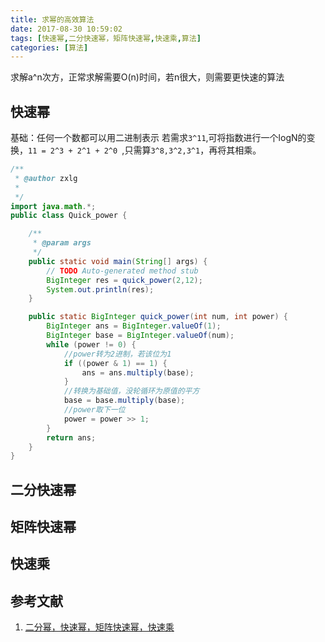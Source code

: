 ```yaml
---
title: 求幂的高效算法
date: 2017-08-30 10:59:02
tags: [快速幂,二分快速幂，矩阵快速幂,快速乘,算法]
categories: [算法]
---
```


求解a^n次方，正常求解需要O(n)时间，若n很大，则需要更快速的算法

## 快速幂
基础：任何一个数都可以用二进制表示
若需求`3^11`,可将指数进行一个logN的变换，`11 = 2^3 + 2^1 + 2^0 `,只需算`3^8,3^2,3^1`，再将其相乘。

```java
/**
 * @author zxlg
 *
 */
import java.math.*;
public class Quick_power {

	/**
	 * @param args
	 */
	public static void main(String[] args) {
		// TODO Auto-generated method stub
		BigInteger res = quick_power(2,12);
		System.out.println(res);
	}

	public static BigInteger quick_power(int num, int power) {
		BigInteger ans = BigInteger.valueOf(1);
		BigInteger base = BigInteger.valueOf(num);
		while (power != 0) {
			//power转为2进制，若该位为1
			if ((power & 1) == 1) {
				ans = ans.multiply(base);
			}
			//转换为基础值，没轮循环为原值的平方
			base = base.multiply(base);
			//power取下一位
			power = power >> 1;
		}
		return ans;
	}
}
```

## 二分快速幂

## 矩阵快速幂

## 快速乘


## 参考文献
1. [二分幂，快速幂，矩阵快速幂，快速乘](http://blog.csdn.net/mosbest/article/details/69264953)
